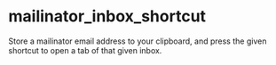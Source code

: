 # mailinator_inbox_shortcut
Store a mailinator email address to your clipboard, and press the given shortcut to open a tab of that given inbox. 
